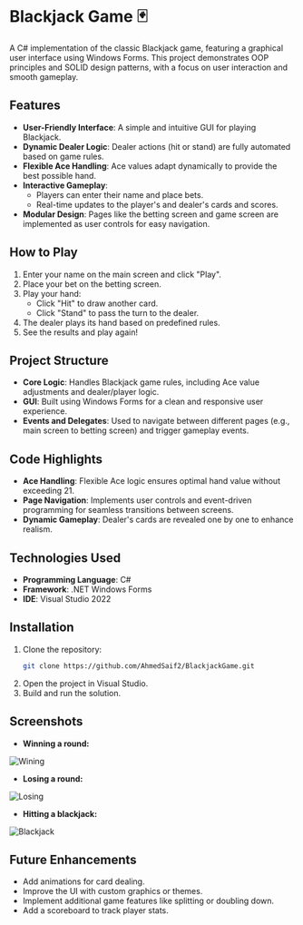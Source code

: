 # Blackjack Game 🃏

A C# implementation of the classic Blackjack game, featuring a graphical user interface using Windows Forms. This project demonstrates OOP principles and SOLID design patterns, with a focus on user interaction and smooth gameplay.

## Features
- **User-Friendly Interface**: A simple and intuitive GUI for playing Blackjack.
- **Dynamic Dealer Logic**: Dealer actions (hit or stand) are fully automated based on game rules.
- **Flexible Ace Handling**: Ace values adapt dynamically to provide the best possible hand.
- **Interactive Gameplay**:
  - Players can enter their name and place bets.
  - Real-time updates to the player's and dealer's cards and scores.
- **Modular Design**: Pages like the betting screen and game screen are implemented as user controls for easy navigation.


## How to Play
1. Enter your name on the main screen and click "Play".
2. Place your bet on the betting screen.
3. Play your hand:
   - Click "Hit" to draw another card.
   - Click "Stand" to pass the turn to the dealer.
4. The dealer plays its hand based on predefined rules.
5. See the results and play again!

## Project Structure
- **Core Logic**: Handles Blackjack game rules, including Ace value adjustments and dealer/player logic.
- **GUI**: Built using Windows Forms for a clean and responsive user experience.
- **Events and Delegates**: Used to navigate between different pages (e.g., main screen to betting screen) and trigger gameplay events.

## Code Highlights
- **Ace Handling**: Flexible Ace logic ensures optimal hand value without exceeding 21.
- **Page Navigation**: Implements user controls and event-driven programming for seamless transitions between screens.
- **Dynamic Gameplay**: Dealer's cards are revealed one by one to enhance realism.

## Technologies Used
- **Programming Language**: C#
- **Framework**: .NET Windows Forms
- **IDE**: Visual Studio 2022
  
## Installation
1. Clone the repository:
   ```bash
   git clone https://github.com/AhmedSaif2/BlackjackGame.git
   ```
2. Open the project in Visual Studio.
3. Build and run the solution.

## Screenshots
- **Winning a round:**

![Wining](https://github.com/user-attachments/assets/dbc70654-d099-4a19-924d-a57c06eb07cb)

- **Losing a round:**

![Losing](https://github.com/user-attachments/assets/27aafc93-740d-448e-ae19-5fff52af7413)

- **Hitting a blackjack:**

![Blackjack](https://github.com/user-attachments/assets/1c80f4eb-5cdb-4e70-9fb2-c4a4de72b481)

## Future Enhancements
- Add animations for card dealing.
- Improve the UI with custom graphics or themes.
- Implement additional game features like splitting or doubling down.
- Add a scoreboard to track player stats.
